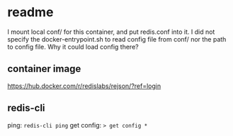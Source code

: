 # readme

I mount local conf/ for this container, and put redis.conf into it. I did not specify the docker-entrypoint.sh to read config file from conf/ nor the path to config file. Why it could load config there?

## container image

https://hub.docker.com/r/redislabs/rejson/?ref=login


## redis-cli

ping: ```redis-cli ping```
get config: ```> get config *```
